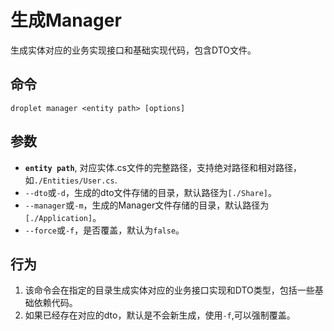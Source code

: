 # 生成Manager

生成实体对应的业务实现接口和基础实现代码，包含DTO文件。

## 命令

`droplet manager <entity path> [options]`

## 参数

- **`entity path`**, 对应实体.cs文件的完整路径，支持绝对路径和相对路径，如`./Entities/User.cs`.
- `--dto`或`-d`，生成的dto文件存储的目录，默认路径为`[./Share]`。
- `--manager`或`-m`，生成的Manager文件存储的目录，默认路径为`[./Application]`。
- `--force`或`-f`，是否覆盖，默认为`false`。

## 行为

1. 该命令会在指定的目录生成实体对应的业务接口实现和DTO类型，包括一些基础依赖代码。
2. 如果已经存在对应的dto，默认是不会新生成，使用`-f`,可以强制覆盖。
